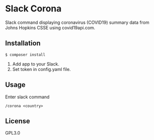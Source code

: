 # Slack Corona

Slack command displaying coronavirus (COVID19) summary data from Johns Hopkins CSSE using covid19api.com.

## Installation

```console
$ composer install
```

1. Add app to your Slack.
2. Set token in config.yaml file.

## Usage

Enter slack command

```console
/corona <country>
```

## License

GPL3.0